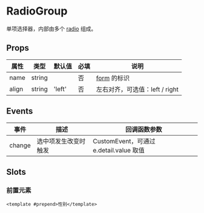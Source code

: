 # RadioGroup

单项选择器，内部由多个 [radio](./README.Radio.md) 组成。

## Props

| 属性  | 类型   | 默认值 | 必填 | 说明                            |
| ----- | ------ | ------ | ---- | ------------------------------- |
| name  | string |        | 否   | [form](./README.Form.md) 的标识 |
| align | string | 'left' | 否   | 左右对齐，可选值：left / right  |

## Events

| 事件   | 描述                 | 回调函数参数                            |
| ------ | -------------------- | --------------------------------------- |
| change | 选中项发生改变时触发 | CustomEvent，可通过 e.detail.value 取值 |

## Slots

### 前置元素

```
<template #prepend>性别</template>
```
